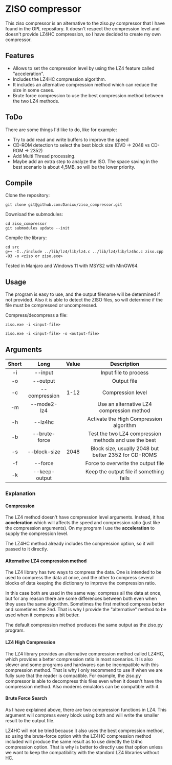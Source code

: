 # ZISO compressor

This ziso compressor is an alternative to the ziso.py compressor that I have found in the OPL repository. It doesn't respect the compression level and doesn't provide LZ4HC compression, so I have decided to create my own compressor.

## Features

* Allows to set the compression level by using the LZ4 feature called "acceleration".
* Includes the LZ4HC compression algorithm.
* It includes an alternative compression method which can reduce the size in some cases.
* Brute force compression to use the best compression method between the two LZ4 methods.

## ToDo

There are some things I'd like to do, like for example:

* Try to add read and write buffers to improve the speed
* CD-ROM detection to select the best block size (DVD -> 2048 vs CD-ROM -> 2352)
* Add Multi Thread processing.
* Maybe add an extra step to analyze the ISO. The space saving in the best scenario is about 4,5MB, so will be the lower priority.

## Compile

Clone the repository:

```
git clone git@github.com:Danixu/ziso_compressor.git
```

Download the submodules:

```
cd ziso_compressor
git submodules update --init
```

Compile the library:

```
cd src
g++ -I../include ../lib/lz4/lib/lz4.c ../lib/lz4/lib/lz4hc.c ziso.cpp -O3 -o <ziso or ziso.exe>
```

Tested in Manjaro and Windows 11 with MSYS2 with MinGW64.

## Usage

The program is easy to use, and the output filename will be determined if not provided. Also it is able to detect the ZISO files, so will determine if the file must be compressed or uncompressed.

Compress/decompress a file:

```
ziso.exe -i <input-file>

ziso.exe -i <input-file> -o <output-file>
```

## Arguments

| Short |      Long     | Value |                      Description                      |
|:-----:|:-------------:|:-----:|:-----------------------------------------------------:|
|   -i  | --input       |       | Input file to process                                 |
|   -o  | --output      |       | Output file                                           |
|   -c  | --compression |  1-12 | Compression level                                     |
|   -m  | --mode2-lz4   |       | Use an alternative LZ4 compression method             |
|   -h  | --lz4hc       |       | Activate the High Compression algorithm               |
|   -b  | --brute-force |       | Test the two LZ4 compression methods and use the best |
|   -s  | --block-size  |  2048 | Block size, usually 2048 but better 2352 for CD-ROMS  |
|   -f  | --force       |       | Force to overwrite the output file                    |
|   -k  | --keep-output |       | Keep the output file if something fails               |


### Explanation

#### Compression

The LZ4 method doesn't have compression level arguments. Instead, it has **acceleration** which will affects the speed and compression ratio (just like the compression arguments). On my program I use the **acceleration** to supply the compression level.

The LZ4HC method already includes the compression option, so it will passed to it directly.

#### Alternative LZ4 compression method

The LZ4 library has two ways to compress the data. One is intended to be used to compress the data at once, and the other to compress several blocks of data keeping the dictionary to improve the compression ratio.

In this case both are used in the same way: compress all the data at once, but for any reason there are some differences between both even when they uses the same algorithm. Sometimes the first method compress better and sometimes the 2nd. That is why I provide the "alternative" method to be used when it compress a bit better.

The default compression method produces the same output as the ziso.py program.

#### LZ4 High Compression

The LZ4 library provides an alternative compression method called LZ4HC, which provides a better compression ratio in most scenarios. It is also slower and some programs and hardwares can be incompatible with this compression method. That is why I only recommend to use if when we are fully sure that the reader is compatible. For example, the ziso.py compressor is able to decompress this files even when it doesn't have the compression method. Also moderns emulators can be compatible with it.

#### Brute Force Search

As I have explained above, there are two compression functions in LZ4. This argument will compress every block using both and will write the smaller result to the output file.

LZ4HC will not be tried because it also uses the best compression method, so using the brute-force option with the LZ4HC compression method included will produce the same result as to use directly the lz4hc compression option. That is why is better to directly use that option unless we want to keep the compatibility with the standard LZ4 libraries without HC.